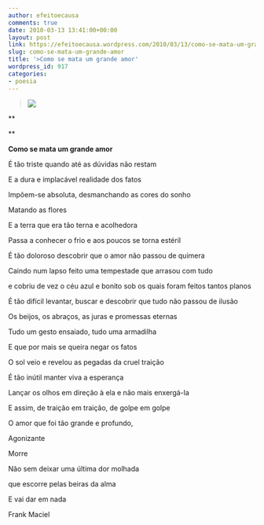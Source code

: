 ```yaml
---
author: efeitoecausa
comments: true
date: 2010-03-13 13:41:00+00:00
layout: post
link: https://efeitoecausa.wordpress.com/2010/03/13/como-se-mata-um-grande-amor/
slug: como-se-mata-um-grande-amor
title: '>Como se mata um grande amor'
wordpress_id: 917
categories:
- poesia
---
```


>[![](http://i.telegraph.co.uk/telegraph/multimedia/archive/01123/end-of-the-affair_1123424c.jpg)](http://i.telegraph.co.uk/telegraph/multimedia/archive/01123/end-of-the-affair_1123424c.jpg)
  
	 	 

**
  
**

**Como se mata um grande amor**


  


É tão triste quando até as dúvidas não restam

E a dura e implacável realidade dos fatos

Impõem-se absoluta, desmanchando as cores do sonho

Matando as flores

E a terra que era tão terna e acolhedora

Passa a conhecer o frio e aos poucos se torna estéril


  


É tão doloroso descobrir que o amor não passou de quimera

Caindo num lapso feito uma tempestade que arrasou com tudo

e cobriu de vez o céu azul e bonito sob os quais foram feitos tantos planos


  


É tão difícil levantar, buscar e descobrir que tudo não passou de ilusão

Os beijos, os abraços, as juras e promessas eternas

Tudo um gesto ensaiado, tudo uma armadilha

E que por mais se queira negar os fatos

O sol veio e revelou as pegadas da cruel traição


  


É tão inútil manter viva a esperança

Lançar os olhos em direção à ela e não mais enxergá-la

E assim, de traição em traição, de golpe em golpe

O amor que foi tão grande e profundo, 

Agonizante 

Morre

Não sem deixar uma última dor molhada

que escorre pelas beiras da alma

E vai dar em nada


  



  


Frank Maciel


  

